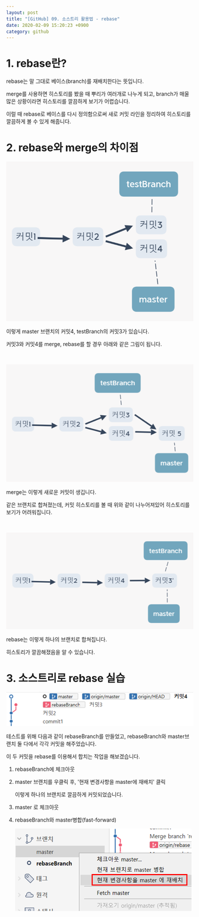 ```yaml
---
layout: post
title: "[GitHub] 09. 소스트리 활용법 - rebase"
date: 2020-02-09 15:20:23 +0900
category: github
---
```


# 1. rebase란?

rebase는 말 그대로 베이스(branch)를 재배치한다는 뜻입니다.

merge를 사용하면 히스토리를 봤을 때 뿌리가 여러개로 나누게 되고, branch가 매울 많은 상황이라면 히스토리를 깔끔하게 보기가 어렵습니다.

이럴 때 rebase로 베이스를 다시 정의함으로써 새로 커밋 라인을 정리하여 히스토리를 깔끔하게 볼 수 있게 해줍니다.

# 2. rebase와 merge의 차이점

![alt text](/public/img/github_57.png)

이렇게 master 브랜치의 커밋4, testBranch의 커밋3가 있습니다.

커밋3와 커밋4를 merge, rebase를 할 경우 아래와 같은 그림이 됩니다.

<br>

![alt text](/public/img/github_58.png)

merge는 이렇게 새로운 커밋이 생깁니다.

같은 브랜치로 합쳐졌는데, 커밋 히스토리를 볼 때 위와 같이 나누어져있어 히스토리를 보기가 어려워집니다.

<br>

![alt text](/public/img/github_59.png)

rebase는 이렇게 하나의 브랜치로 합쳐집니다.

히스토리가 깔끔해졌음을 알 수 있습니다.

# 3. 소스트리로 rebase 실습

![alt text](/public/img/github_60.png)

테스트를 위해 다음과 같이 rebaseBranch를 만들었고, rebaseBranch와 master브랜치 둘 다에서 각각 커밋을 해주었습니다.

이 두 커밋을 rebase를 이용해서 합치는 작업을 해보겠습니다.

1. rebaseBranch에 체크아웃

1. master 브랜치를 우클릭 후, '현재 변경사항을 master에 재배치' 클릭

   이렇게 하나의 브랜치로 깔끔하게 커밋되었습니다.

1. master 로 체크아웃

1. rebaseBranch와 master병합(fast-forward)

   ![alt text](/public/img/github_61.png)